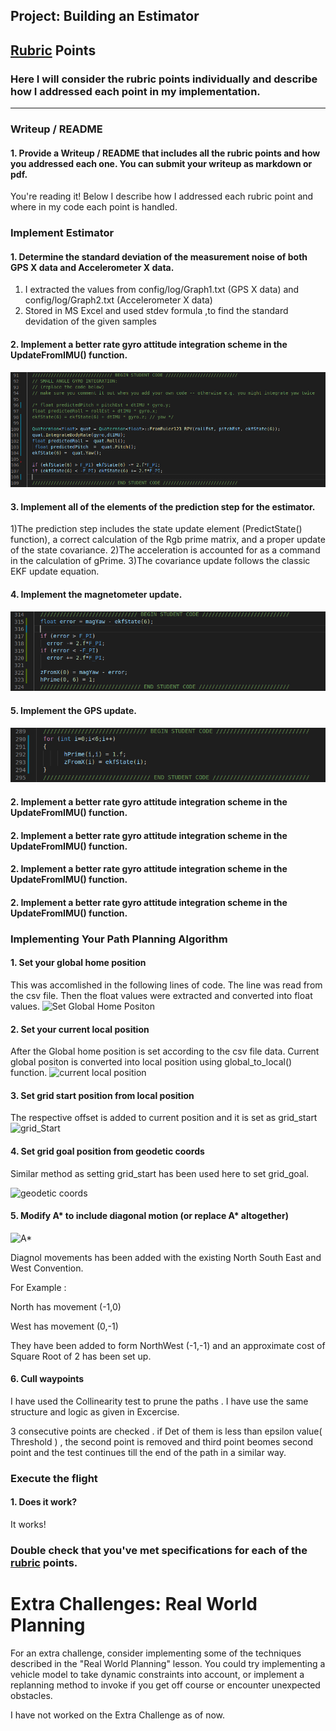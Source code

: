 ## Project: Building an Estimator


## [Rubric](https://review.udacity.com/#!/rubrics/1807/view) Points
### Here I will consider the rubric points individually and describe how I addressed each point in my implementation.  

---
### Writeup / README

#### 1. Provide a Writeup / README that includes all the rubric points and how you addressed each one. You can submit your writeup as markdown or pdf.  

You're reading it! Below I describe how I addressed each rubric point and where in my code each point is handled.

### Implement Estimator

#### 1. Determine the standard deviation of the measurement noise of both GPS X data and Accelerometer X data.
1) I extracted the values from config/log/Graph1.txt (GPS X data) and config/log/Graph2.txt (Accelerometer X data)
2) Stored in MS Excel and used stdev formula ,to find the standard devidation of the given samples

<!-- These scripts contain a basic planning implementation that includes...

And here's a lovely image of my results (ok this image has nothing to do with it, but it's a nice example of how to include images in your writeup!)
![Top Down View](./misc/high_up.png)

Here's | A | Snappy | Table
--- | --- | --- | ---
1 | `highlight` | **bold** | 7.41
2 | a | b | c
3 | *italic* | text | 403
4 | 2 | 3 | abcd
 -->
#### 2. Implement a better rate gyro attitude integration scheme in the UpdateFromIMU() function.
![Rate Gyro Integration](./images/2.png)

#### 3. Implement all of the elements of the prediction step for the estimator.
1)The prediction step includes the state update element (PredictState() function), a correct calculation of the Rgb prime matrix, and a proper update of the state covariance. 
2)The acceleration is accounted for as a command in the calculation of gPrime. 
3)The covariance update follows the classic EKF update equation.
#### 4. Implement the magnetometer update.
![magUpdate](./images/4.png)

#### 5. Implement the GPS update.
![GPSUpdate](./images/5.png)

#### 2. Implement a better rate gyro attitude integration scheme in the UpdateFromIMU() function.

#### 2. Implement a better rate gyro attitude integration scheme in the UpdateFromIMU() function.

#### 2. Implement a better rate gyro attitude integration scheme in the UpdateFromIMU() function.

#### 2. Implement a better rate gyro attitude integration scheme in the UpdateFromIMU() function.

### Implementing Your Path Planning Algorithm

#### 1. Set your global home position
<!-- Here students should read the first line of the csv file, extract lat0 and lon0 as floating point values and use the self.set_home_position() method to set global home. Explain briefly how you accomplished this in your code. -->

This was accomlished in the following lines of code.
The line was read from the csv file. Then the float values were extracted and converted into float values.
![Set Global Home Positon](./misc/lat_and_lon.png)

#### 2. Set your current local position
<!-- Here as long as you successfully determine your local position relative to global home you'll be all set. Explain briefly how you accomplished this in your code. -->

After the Global home position is set according to the csv file data. 
Current global positon is converted into local position using global_to_local() function.
![current local position](./misc/current_position.png)

#### 3. Set grid start position from local position
<!-- This is another step in adding flexibility to the start location. As long as it works you're good to go! -->

The respective offset is added to current position and it is set as grid_start
![grid_Start](./misc/grid_Start.png)

#### 4. Set grid goal position from geodetic coords
<!-- This step is to add flexibility to the desired goal location. Should be able to choose any (lat, lon) within the map and have it rendered to a goal location on the grid. -->

Similar method as setting grid_start has been used here to set grid_goal.

![geodetic coords](./misc/geodetic_coords.png)


#### 5. Modify A* to include diagonal motion (or replace A* altogether)
<!-- Minimal requirement here is to modify the code in planning_utils() to update the A* implementation to include diagonal motions on the grid that have a cost of sqrt(2), but more creative solutions are welcome. Explain the code you used to accomplish this step. -->

![A*](./misc/diagnol.png)

Diagnol movements has been added with the existing North South East and West Convention.

For Example :

North has movement (-1,0) 

West  has movement (0,-1)

They have been added to form NorthWest (-1,-1) and an approximate cost of Square Root of 2 has been set up.

#### 6. Cull waypoints 
<!-- For this step you can use a collinearity test or ray tracing method like Bresenham. The idea is simply to prune your path of unnecessary waypoints. Explain the code you used to accomplish this step. -->
I have used the Collinearity test to prune the paths . I have use the same structure and logic as given in Excercise.

3 consecutive points are checked . if Det of them is less than epsilon value( Threshold ) , the second point is removed and third point beomes second point and the test continues till the end of the path in a similar way.

### Execute the flight
#### 1. Does it work?
It works!

### Double check that you've met specifications for each of the [rubric](https://review.udacity.com/#!/rubrics/1534/view) points.
  
# Extra Challenges: Real World Planning

For an extra challenge, consider implementing some of the techniques described in the "Real World Planning" lesson. You could try implementing a vehicle model to take dynamic constraints into account, or implement a replanning method to invoke if you get off course or encounter unexpected obstacles.

I have not worked on the Extra Challenge as of now.